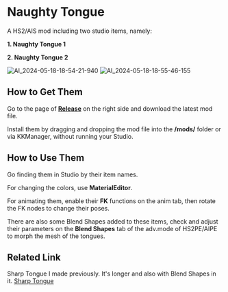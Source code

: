 # Naughty Tongue
A HS2/AIS mod including two studio items, namely:

**1. Naughty Tongue 1**

**2. Naughty Tongue 2**


![AI_2024-05-18-18-54-21-940](https://github.com/Blatke/Naughty-Tongue/assets/125734582/e4663107-149b-4fc6-884f-d471a2152549)
![AI_2024-05-18-18-55-46-155](https://github.com/Blatke/Naughty-Tongue/assets/125734582/e7de8c72-63f8-4304-99ec-7c4d5289abcb)

## How to Get Them
Go to the page of [**Release**](https://github.com/Blatke/Naughty-Tongue/releases) on the right side and download the latest mod file.

Install them by dragging and dropping the mod file into the **/mods/** folder or via KKManager, without running your Studio.

## How to Use Them
Go finding them in Studio by their item names.

For changing the colors, use **MaterialEditor**.

For animating them, enable their **FK** functions on the anim tab, then rotate the FK nodes to change their poses.

There are also some Blend Shapes added to these items, check and adjust their parameters on the **Blend Shapes** tab of the adv.mode of HS2PE/AIPE to morph the mesh of the tongues.

## Related Link
Sharp Tongue I made previously. It's longer and also with Blend Shapes in it. [Sharp Tongue](https://github.com/Blatke/Sharp-Tongue-HS2-AIS-mod)
